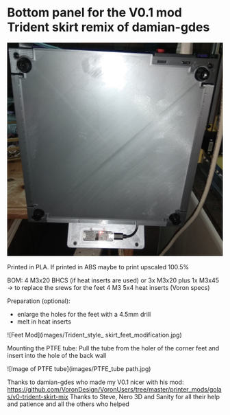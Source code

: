# Bottom panel for the V0.1 mod Trident skirt remix of damian-gdes

![Image of bottom view](images/bottom_view.jpg)

Printed in PLA. If printed in ABS maybe to print upscaled 100.5%

BOM:
4 M3x20 BHCS (if heat inserts are used) or 3x M3x20 plus 1x M3x45 -> to replace the srews for the feet
4 M3 5x4 heat inserts (Voron specs)

Preparation (optional):
- enlarge the holes for the feet with a 4.5mm drill
- melt in heat inserts

![Feet Mod](images/Trident_style_ skirt_feet_modification.jpg)

Mounting the PTFE tube:
Pull the tube from the holer of the corner feet and insert into the hole of the back wall

![Image of PTFE tube](images/PTFE_tube path.jpg)


Thanks to damian-gdes who made my V0.1 nicer
with his mod: https://github.com/VoronDesign/VoronUsers/tree/master/printer_mods/golas/v0-trident-skirt-mix
 Thanks to Steve, Nero 3D and Sanity for all their help and patience and all the others who helped
